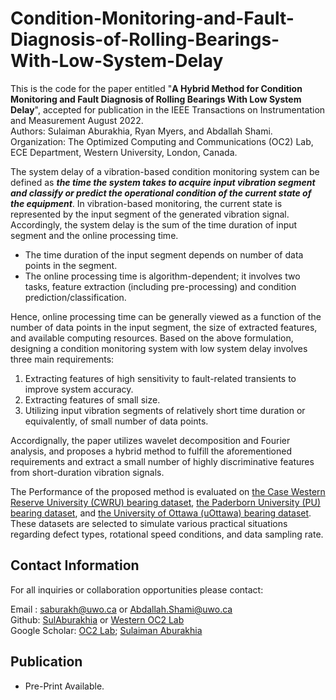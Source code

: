 # Condition-Monitoring-and-Fault-Diagnosis-of-Rolling-Bearings-With-Low-System-Delay


This is the code for the paper entitled "**A Hybrid Method for Condition Monitoring and Fault Diagnosis of Rolling Bearings With Low System Delay**", accepted for publication in the IEEE Transactions on Instrumentation and Measurement August 2022. <br>
Authors: Sulaiman Aburakhia, Ryan Myers, and Abdallah Shami. <br>
Organization: The Optimized Computing and Communications (OC2) Lab, ECE Department, Western University, London, Canada. <br>

The system delay of a vibration-based condition monitoring system can be defined as ***the time the system takes to acquire input vibration segment and classify or predict the operational condition of the current state of the equipment***. In vibration-based monitoring, the current state is represented by the input segment of the generated vibration signal. Accordingly, the system delay is the sum of the time duration of input segment and the online processing time. 

<ul>
<li>The time duration of the input segment depends on number of data points in the segment. 
<li>The online processing time is algorithm-dependent; it involves two tasks, feature extraction (including pre-processing) and condition prediction/classification. <br>
</ul>
Hence, online processing time can be generally viewed as a function of the number of data points in the input segment, the size of extracted features, and available computing resources. Based on the above formulation, designing a condition monitoring system with low system delay involves three main requirements: <br>

<ol>
  <li>Extracting features of high sensitivity to fault-related transients to improve system accuracy.</li>
  <li>Extracting features of small size.</li>
  <li>Utilizing input vibration segments of relatively short time duration or equivalently, of small number of data points.</li>
</ol>

Accordignally, the paper utilizes wavelet decomposition and Fourier analysis, and proposes a hybrid method to fulfill the aforementioned requirements and extract a small number of highly discriminative features from short-duration vibration signals.<bR>
  
The Performance of the proposed method is evaluated on [the Case Western Reserve University (CWRU) bearing dataset](https://engineering.case.edu/bearingdatacenter),  [the Paderborn University (PU) bearing dataset](https://mb.uni-paderborn.de/en/kat/main-research/datacenter/bearing-datacenter/data-sets-and-download), and
[the University of Ottawa (uOttawa) bearing dataset](https://data.mendeley.com/datasets/v43hmbwxpm/2). These datasets are selected to simulate various practical situations regarding defect types, rotational speed conditions, and data sampling rate. <br>

## Contact Information
For all inquiries or collaboration opportunities please contact: <br>

Email : saburakh@uwo.ca or Abdallah.Shami@uwo.ca <br>
Github: [SulAburakhia](https://github.com/SulAburakhia) or [Western OC2 Lab](https://github.com/Western-OC2-Lab) <br>
Google Scholar: [OC2 Lab](https://scholar.google.com.eg/citations?user=oiebNboAAAAJ&hl=en); [Sulaiman Aburakhia](https://scholar.google.com/citations?user=8x-pPSYAAAAJ&hl=en)

  
  
## Publication

<ul>
<li>Pre-Print Available.
 </ul>
